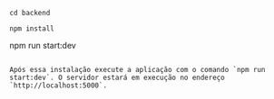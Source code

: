 

```shell
cd backend

npm install
```
npm run start:dev
```

Após essa instalação execute a aplicação com o comando `npm run start:dev`. O servidor estará em execução no endereço `http://localhost:5000`.

